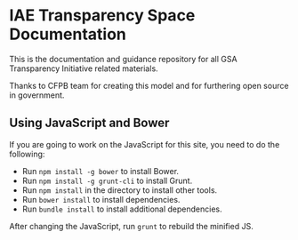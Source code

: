 IAE Transparency Space Documentation
====================

This is the documentation and guidance repository for all GSA Transparency Initiative related materials. 

Thanks to CFPB team for creating this model and for furthering open source in government.  

## Using JavaScript and Bower

If you are going to work on the JavaScript for this site, you need to do the following:

* Run `npm install -g bower` to install Bower.
* Run `npm install -g grunt-cli` to install Grunt.
* Run `npm install` in the directory to install other tools.
* Run `bower install` to install dependencies.
* Run `bundle install` to install additional dependencies. 

After changing the JavaScript, run `grunt` to rebuild the minified JS.


